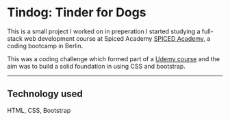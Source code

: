 # Tindog: Tinder for Dogs

This is a small project I worked on in preperation I started studying a full-stack web development course at Spiced Academy [SPICED Academy](https://www.spiced.academy/program/full-stack-web-development/), a coding bootcamp in Berlin.

This was a coding challenge which formed part of a [Udemy course](https://www.udemy.com/course/the-complete-web-development-bootcamp/) and the aim was to build a solid foundation in using CSS and bootstrap.

---

## Technology used

HTML, CSS, Bootstrap
